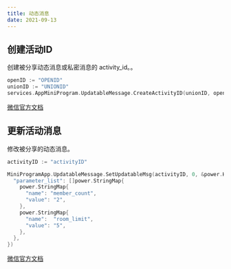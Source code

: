 ```yaml
---
title: 动态消息
date: 2021-09-13
---
```


## 创建活动ID

创建被分享动态消息或私密消息的 activity_id。。

```go
openID := "OPENID"
unionID := "UNIONID"
services.AppMiniProgram.UpdatableMessage.CreateActivityID(unionID, openID)
```

[微信官方文档](https://developers.weixin.qq.com/miniprogram/dev/api-backend/open-api/updatable-message/updatableMessage.createActivityId.html)

## 更新活动消息

修改被分享的动态消息。

```go
activityID := "activityID"

MiniProgramApp.UpdatableMessage.SetUpdatableMsg(activityID, 0, &power.HashMap{
  "parameter_list": []power.StringMap{
    power.StringMap{
      "name": "member_count",
      "value": "2",
    },
    power.StringMap{
      "name":  "room_limit",
      "value": "5",
    },
  },
})
```

[微信官方文档](https://developers.weixin.qq.com/miniprogram/dev/api-backend/open-api/updatable-message/updatableMessage.setUpdatableMsg.html)